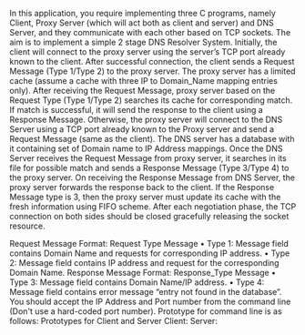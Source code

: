 In this application, you require implementing three C programs, namely Client, Proxy Server (which will act
both as client and server) and DNS Server, and they communicate with each other based on TCP sockets. The
aim is to implement a simple 2 stage DNS Resolver System.
Initially, the client will connect to the proxy server using the server’s TCP port already known to the client.
After successful connection, the client sends a Request Message (Type 1/Type 2) to the proxy server. The proxy
server has a limited cache (assume a cache with three IP to Domain_Name mapping entries only). After
receiving the Request Message, proxy server based on the Request Type (Type 1/Type 2) searches its cache for
corresponding match. If match is successful, it will send the response to the client using a Response Message.
Otherwise, the proxy server will connect to the DNS Server using a TCP port already known to the Proxy server
and send a Request Message (same as the client). The DNS server has a database with it containing
set of Domain name to IP Address mappings. Once the DNS Server receives the Request Message from proxy
server, it searches in its file for possible match and sends a Response Message (Type 3/Type 4) to the proxy
server. On receiving the Response Message from DNS Server, the proxy server forwards the response back to
the client. If the Response Message type is 3, then the proxy server must update its cache with the fresh
information using FIFO scheme. After each negotiation phase, the TCP connection on both sides should be
closed gracefully releasing the socket resource.


Request Message Format:
Request Type
Message
• Type 1: Message field contains Domain Name and requests for corresponding IP address.
• Type 2: Message field contains IP address and request for the corresponding Domain Name.
Response Message Format:
Response_Type
Message
• Type 3: Message field contains Domain Name/IP address.
• Type 4: Message field contains error message “entry not found in the database”.
You should accept the IP Address and Port number from the command line (Don't use a hard-coded port
number).
Prototype for command line is as follows:
Prototypes for Client and Server
Client: <executable code><Server IP Address><Server Port number>
Server: <executable code><Server Port number>
